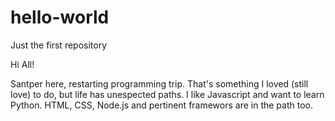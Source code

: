 # hello-world
Just the first repository

Hi All!

Santper here, restarting programming trip. That's something I loved (still love) to do, but life has unespected paths. I like Javascript and want to learn Python. HTML, CSS, Node.js and pertinent framewors are in the path too.
